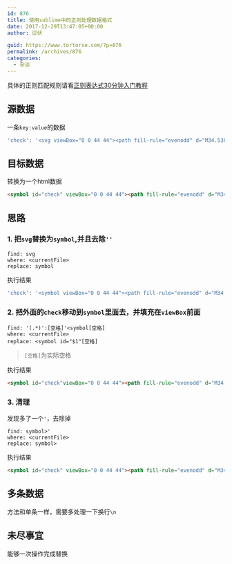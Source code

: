 ```yaml
---
id: 876
title: 使用sublime中的正则处理数据格式
date: 2017-12-29T13:47:05+00:00
author: 愆伏

guid: https://www.tortorse.com/?p=876
permalink: /archives/876
categories:
  - 杂谈
---
```

具体的正则匹配规则请看[正则表达式30分钟入门教程](https://deerchao.net/tutorials/regex/regex.htm#mission)

## 源数据

一条`key:value`的数据

```javascript
'check': '<svg viewBox="0 0 44 44"><path fill-rule="evenodd" d="M34.538 8L38 11.518 17.808 32 8 22.033l3.462-3.518 6.346 6.45z"/></svg>'
```

## 目标数据

转换为一个html数据

```html
<symbol id="check" viewBox="0 0 44 44"><path fill-rule="evenodd" d="M34.538 8L38 11.518 17.808 32 8 22.033l3.462-3.518 6.346 6.45z"/></symbol>
```

## 思路

### 1.  把`svg`替换为`symbol`,并且去除`''`

```shell
find: svg
where: <currentFile>
replace: symbol
```

执行结果
```javascript
'check': '<symbol viewBox="0 0 44 44"><path fill-rule="evenodd" d="M34.538 8L38 11.518 17.808 32 8 22.033l3.462-3.518 6.346 6.45z"/></symbol>'
```

### 2.  把外面的`check`移动到`symbol`里面去，并填充在`viewBox`前面

```shell
find: '(.*)':[空格]'<symbol[空格]
where: <currentFile>
replace: <symbol id="$1"[空格]
```
> `[空格]`为实际空格

执行结果
```html
<symbol id="check"viewBox="0 0 44 44"><path fill-rule="evenodd" d="M34.538 8L38 11.518 17.808 32 8 22.033l3.462-3.518 6.346 6.45z"/></symbol>'
```

### 3. 清理
发现多了一个`'`，去除掉
```shell
find: symbol>'
where: <currentFile>
replace: symbol>
```

执行结果
```html
<symbol id="check" viewBox="0 0 44 44"><path fill-rule="evenodd" d="M34.538 8L38 11.518 17.808 32 8 22.033l3.462-3.518 6.346 6.45z"/></symbol>
```

## 多条数据

方法和单条一样，需要多处理一下换行`\n`

## 未尽事宜

能够一次操作完成替换
